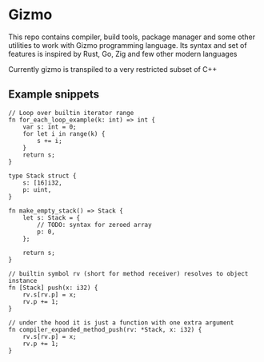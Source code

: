 # Gizmo

This repo contains compiler, build tools, package manager and some other utilities
to work with Gizmo programming language. Its syntax and set of features is inspired by Rust, Go, Zig and
few other modern languages

Currently gizmo is transpiled to a very restricted subset of C++

## Example snippets

```gizmo
// Loop over builtin iterator range
fn for_each_loop_example(k: int) => int {
    var s: int = 0;
    for let i in range(k) {
        s += i;
    }
    return s;
}
```

```gizmo
type Stack struct {
    s: [16]i32,
    p: uint,
}

fn make_empty_stack() => Stack {
    let s: Stack = {
        // TODO: syntax for zeroed array
        p: 0,
    };

    return s;
}

// builtin symbol rv (short for method receiver) resolves to object instance
fn [Stack] push(x: i32) {
    rv.s[rv.p] = x;
    rv.p += 1;
}

// under the hood it is just a function with one extra argument
fn compiler_expanded_method_push(rv: *Stack, x: i32) {
    rv.s[rv.p] = x;
    rv.p += 1;
}
```
